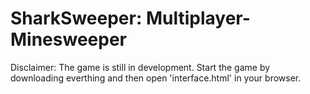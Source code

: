 # SharkSweeper: Multiplayer-Minesweeper
Disclaimer: The game is still in development.
Start the game by downloading everthing and then open 'interface.html' in your browser.
